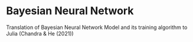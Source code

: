 # Bayesian Neural Network
Translation of Bayesian Neural Network Model and its training algorithm to Julia (Chandra &amp; He (2021))
